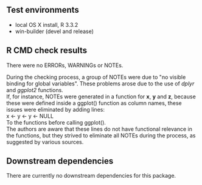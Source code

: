 ## Test environments
* local OS X install, R 3.3.2    
* win-builder (devel and release)   

## R CMD check results
There were no ERRORs, WARNINGs or NOTEs. 

During the checking process, a group of NOTEs were due to "no visible binding for global    variables". These problems arose due to the use of *dplyr* and *ggplot2* functions.    
If, for instance, NOTEs were generated in a function for **x**, **y** and **z**, because    
these were defined inside a ggplot() function as column names, these issues were eliminated by adding lines:     
x <- y <- y <- NULL    
To the functions before calling ggplot().   
The authors are aware that these lines do not have functional relevance in the functions,   but they strived to eliminate all NOTEs during the process, as suggested by various sources.

## Downstream dependencies
There are currently no downstream dependencies for this package.
